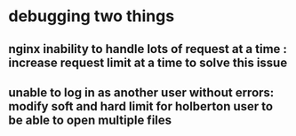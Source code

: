 # debugging two things

## nginx inability to handle lots of request at a time : increase request limit at a time to solve this issue

## unable to log in as another user without errors: modify soft and hard limit for holberton user to be able to open multiple files 
